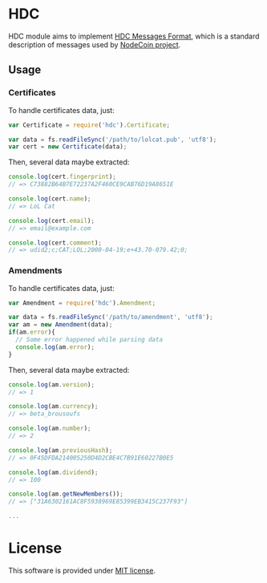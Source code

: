 # HDC

HDC module aims to implement [HDC Messages Format](https://github.com/c-geek/nodecoind/blob/master/doc/HDC.md), which is a standard description of messages used by [NodeCoin project](https://github.com/c-geek/nodecoind).

## Usage

### Certificates

To handle certificates data, just:

```js
var Certificate = require('hdc').Certificate;

var data = fs.readFileSync('/path/to/lolcat.pub', 'utf8');
var cert = new Certificate(data);
```
Then, several data maybe extracted:

```js
console.log(cert.fingerprint);
// => C73882B64B7E72237A2F460CE9CAB76D19A8651E

console.log(cert.name);
// => LoL Cat

console.log(cert.email);
// => email@example.com

console.log(cert.comment);
// => udid2;c;CAT;LOL;2000-04-19;e+43.70-079.42;0;
```

### Amendments

To handle certificates data, just:

```js
var Amendment = require('hdc').Amendment;

var data = fs.readFileSync('/path/to/amendment', 'utf8');
var am = new Amendment(data);
if(am.error){
  // Some error happened while parsing data
  console.log(am.error);
}
```
Then, several data maybe extracted:

```js
console.log(am.version);
// => 1

console.log(am.currency);
// => beta_brousoufs

console.log(am.number);
// => 2

console.log(am.previousHash);
// => 0F45DFDA214005250D4D2CBE4C7B91E60227B0E5

console.log(am.dividend);
// => 100

console.log(am.getNewMembers());
// => ["31A6302161AC8F5938969E85399EB3415C237F93"]

...
```

# License

This software is provided under [MIT license](https://raw.github.com/c-geek/merkle/master/LICENSE).
